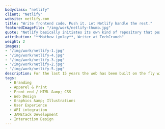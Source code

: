 ```yaml
---
bodyclass: "netlify"
client: "Netlify"
website: netlify.com
title: "Write frontend code. Push it. Let Netlify handle the rest."
featuredImageFile: "/img/work/netlify-thumb.jpg"
quote: "Netlify basically initiates its own kind of repository that pushes both to a Github repository and its own services. ... Netlify then distributes all those static sites across its own content delivery network, meaning that when visitors access those pages they are pre-built."
attribution: "**Mathew Lynley**, Writer at TechCrunch"
weight: 2
images:
- "/img/work/netlify-1.jpg"
- "/img/work/netlify-4.jpg"
- "/img/work/netlify-3.jpg"
- "/img/work/netlify-2.jpg"
- "/img/work/netlify-5.jpg"
description: For the last 15 years the web has been built on the fly with ever-increasing issues with malware, performance, and scalability. Netlify solves this throught it's git-integrated platform that makes sites 10x faster, protects against threats, and scales to any size. We were able to help this progressive company take their developer adoption from ~20k to over 120k in just a year; deploying almost 300k sites a month. This beautiful site won a prestigous [Awwward](https://www.awwwards.com/sites/netlify) as well as a [Vega Award](http://vegaawards.com/winner_info.php?id=389).
tags:
  - Branding
  - Apparel & Print
  - Front-end / HTML &amp; CSS
  - Web Design
  - Graphics &amp; Illustrations
  - User Experience
  - API integration
  - JAMstack Development
  - Interaction Design
---
```

